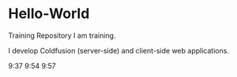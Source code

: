 # Hello-World
Training Repository
I am training.

I develop Coldfusion (server-side) and client-side web applications.

9:37
9:54
9:57